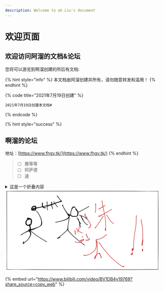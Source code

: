 ```yaml
---
description: Welcome to ah Liu's document
---
```


# 欢迎页面

## 欢迎访问阿溜的文档&论坛

您将可以游览到啊溜创建的所后有文档:

{% hint style="info" %}
&#x20;本文档由阿溜创建并所有，请勿随意转发和滥用！
{% endhint %}

{% code title="2021年7月19日创建" %}
```bash
2021年7月19日创建本文档#
```
{% endcode %}

{% hint style="success" %}
## 啊溜的论坛

地址：[https://www.fhgv.tk/](https://www.fhgv.tk/)
{% endhint %}

> * [ ] 撒等等
> * [ ] 阿萨德
> * [ ] 速

<details>

<summary> 这是一个折叠内容</summary>

#### 假如你看到了这个内容，说明你展开了我

* [ ] 展开内容才能看到我小傻瓜
* [ ] 既然打开了，那就往下看看吧

```
// Some code
if a
```

</details>

<img src=".gitbook/assets/file.drawing.svg" alt="" class="gitbook-drawing">

{% embed url="https://www.bilibili.com/video/BV1DB4y19769?share_source=copy_web" %}
